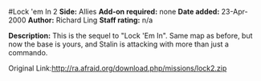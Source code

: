 #Lock 'em In 2
**Side:** Allies
**Add-on required:** none
**Date added:** 23-Apr-2000
**Author:** Richard Ling
**Staff rating:** n/a

**Description:** This is the sequel to &quot;Lock &apos;Em In&quot;. Same map as before, but now the base is yours, and Stalin is attacking with more than just a commando.

Original Link:http://ra.afraid.org/download.php/missions/lock2.zip
